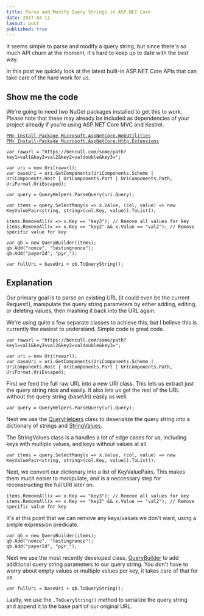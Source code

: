 ```yaml
---
title: Parse and Modify Query Strings in ASP.NET Core
date: 2017-04-11
layout: post
published: true
---
```


It seems simple to parse and modify a query string, but since there's so much API churn at the moment, it's hard to keep up to date with the best way.

In this post we quickly look at the latest built-in ASP.NET Core APIs that can take care of the hard work for us. 

## Show me the code  

We're going to need two NuGet packages installed to get this to work. Please note that these may already be included as dependencies of your project already if you're using ASP.NET Core MVC and Kestrel.

[`PM> Install-Package Microsoft.AspNetCore.WebUtilities`](https://www.nuget.org/packages/Microsoft.AspNetCore.WebUtilities)  
[`PM> Install-Package Microsoft.AspNetCore.Http.Extensions`](https://www.nuget.org/packages/Microsoft.AspNetCore.Http.Extensions)  

    var rawurl = "https://bencull.com/some/path?key1=val1&key2=val2&key2=valdouble&key3=";

    var uri = new Uri(rawurl);
    var baseUri = uri.GetComponents(UriComponents.Scheme | UriComponents.Host | UriComponents.Port | UriComponents.Path, UriFormat.UriEscaped);

    var query = QueryHelpers.ParseQuery(uri.Query);

    var items = query.SelectMany(x => x.Value, (col, value) => new KeyValuePair<string, string>(col.Key, value)).ToList();

    items.RemoveAll(x => x.Key == "key3"); // Remove all values for key
    items.RemoveAll(x => x.Key == "key2" && x.Value == "val2"); // Remove specific value for key

    var qb = new QueryBuilder(items);
    qb.Add("nonce", "testingnonce");
    qb.Add("payerId", "pyr_");

    var fullUri = baseUri + qb.ToQueryString();

## Explanation  

Our primary goal is to parse an existing URL (it could even be the current Request!), manipulate the query string parameters by either adding, editing, or deleting values, then mashing it back into the URL again.

We're using quite a few separate classes to achieve this, but I believe this is currently the easiest to understand. Simple code is great code.

    var rawurl = "https://bencull.com/some/path?key1=val1&key2=val2&key2=valdouble&key3=";

    var uri = new Uri(rawurl);
    var baseUri = uri.GetComponents(UriComponents.Scheme | UriComponents.Host | UriComponents.Port | UriComponents.Path, UriFormat.UriEscaped);

First we feed the full raw URL into a new URI class. This lets us extract just the query string nice and easily. It also lets us get the rest of the URL without the query string (baseUri) easily as well.

    var query = QueryHelpers.ParseQuery(uri.Query);

Next we use the [QueryHelpers](https://docs.microsoft.com/en-us/aspnet/core/api/microsoft.aspnetcore.webutilities.queryhelpers) class to deserialize the query string into a dictionary of strings and [StringValues](https://docs.microsoft.com/en-us/aspnet/core/api/microsoft.extensions.primitives.stringvalues).

The StringValues class is a handles a lot of edge cases for us, including keys with multiple values, and keys without values at all.

    var items = query.SelectMany(x => x.Value, (col, value) => new KeyValuePair<string, string>(col.Key, value)).ToList();

Next, we convert our dictionary into a list of KeyValuePairs. This makes them much easier to manipulate, and is a neccessary step for reconstructing the full URI later on.

    items.RemoveAll(x => x.Key == "key3"); // Remove all values for key
    items.RemoveAll(x => x.Key == "key2" && x.Value == "val2"); // Remove specific value for key

It's at this point that we can remove any keys/values we don't want, using a simple expression predicate.

    var qb = new QueryBuilder(items);
    qb.Add("nonce", "testingnonce");
    qb.Add("payerId", "pyr_");

Next we use the most recently developed class, [QueryBuilder](https://docs.microsoft.com/en-us/aspnet/core/api/microsoft.aspnetcore.http.extensions.querybuilder) to add additional query string parameters to our query string. You don't have to worry about empty values or multiple values per key, it takes care of that for us.

    var fullUri = baseUri + qb.ToQueryString();

Lastly, we use the `.ToQueryString()` method to serialize the query string and append it to the base part of our original URL.
